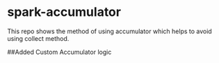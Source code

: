 # spark-accumulator

This repo shows the method of using accumulator which helps to avoid using collect method.

##Added Custom Accumulator logic
